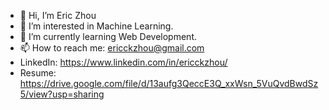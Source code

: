 - 👋 Hi, I’m Eric Zhou
- 👀 I’m interested in Machine Learning.
- 🌱 I’m currently learning Web Development.
- 📫 How to reach me: ericckzhou@gmail.com
- LinkedIn: https://www.linkedin.com/in/ericckzhou/
- Resume: https://drive.google.com/file/d/13aufg3QeccE3Q_xxWsn_5VuQvdBwdSz5/view?usp=sharing

<!---
ericckzhou/ericckzhou is a ✨ special ✨ repository because its `README.md` (this file) appears on your GitHub profile.
You can click the Preview link to take a look at your changes.
--->
